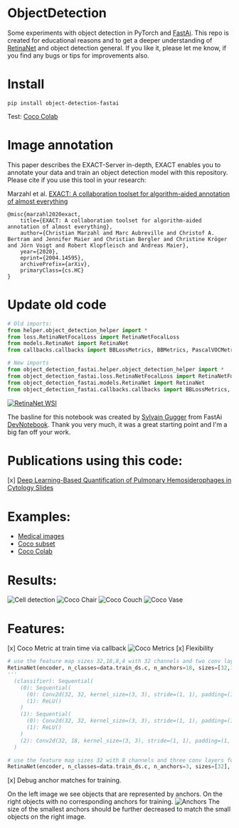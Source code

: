# ObjectDetection
Some experiments with object detection in PyTorch and [FastAi](https://www.fast.ai/).
This repo is created for educational reasons and to get a deeper understanding of [RetinaNet](https://arxiv.org/abs/1708.02002) and object detection general. If you like it, please let me know, if you find any bugs or tips for improvements also. 

# Install

```
pip install object-detection-fastai
```

Test: [Coco Colab](https://colab.research.google.com/drive/1qUEy1w8uYT2PQhan77RIn8NhfE_bMk63)

# Image annotation 

This paper describes the EXACT-Server in-depth, EXACT enables you to annotate your data and train an object detection model with this repository. Please cite if you use this tool in your research:

Marzahl et al. [EXACT: A collaboration toolset for algorithm-aided annotation of almost everything](https://arxiv.org/abs/2004.14595) 

```
@misc{marzahl2020exact,
    title={EXACT: A collaboration toolset for algorithm-aided annotation of almost everything},
    author={Christian Marzahl and Marc Aubreville and Christof A. Bertram and Jennifer Maier and Christian Bergler and Christine Kröger and Jörn Voigt and Robert Klopfleisch and Andreas Maier},
    year={2020},
    eprint={2004.14595},
    archivePrefix={arXiv},
    primaryClass={cs.HC}
}
```


# Update old code

```python
# Old imports:
from helper.object_detection_helper import *
from loss.RetinaNetFocalLoss import RetinaNetFocalLoss
from models.RetinaNet import RetinaNet
from callbacks.callbacks import BBLossMetrics, BBMetrics, PascalVOCMetric

# New imports
from object_detection_fastai.helper.object_detection_helper import *
from object_detection_fastai.loss.RetinaNetFocalLoss import RetinaNetFocalLoss
from object_detection_fastai.models.RetinaNet import RetinaNet
from object_detection_fastai.callbacks.callbacks import BBLossMetrics, BBMetrics, PascalVOCMetric
```


[![RetinaNet WSI](http://img.youtube.com/vi/xCcdVgV1rRA/0.jpg)](https://www.youtube.com/watch?v=xCcdVgV1rRA "RetinaNet WSI")

The basline for this notebook was created by [Sylvain Gugger](https://github.com/sgugger) from FastAi [DevNotebook](https://github.com/fastai/fastai_docs/blob/master/dev_nb/102a_coco.ipynb). Thank you very much, it was a great starting point and I'm a big fan off your work.


# Publications using this code:

[x] [Deep Learning-Based Quantification of Pulmonary Hemosiderophages in Cytology Slides](https://arxiv.org/abs/1908.04767)

# Examples:
- [Medical images](object_detection_fastai/examples/Cells_Retina_Net.ipynb)
- [Coco subset](object_detection_fastai/examples/CocoTiny_Retina_Net.ipynb)
- [Coco Colab](https://colab.research.google.com/drive/1qUEy1w8uYT2PQhan77RIn8NhfE_bMk63)

# Results:

![Cell detection](Images/Cells1.png "Cell detection")
![Coco Chair](Images/Chair.png "Chair")
![Coco Couch](Images/Couch.png "Couch")
![Coco Vase](Images/Vase.png "Vase")

# Features:

[x] Coco Metric at train time via callback 
![Coco Metrics](Images/TrainCocoMetrics.png "Metrics")
[x] Flexibility
```python
# use the feature map sizes 32,18,8,4 with 32 channels and two conv layers for detection and classification
RetinaNet(encoder, n_classes=data.train_ds.c, n_anchors=18, sizes=[32,16,8,4], chs=32, final_bias=-4., n_conv=2)
'''
  (classifier): Sequential(
    (0): Sequential(
      (0): Conv2d(32, 32, kernel_size=(3, 3), stride=(1, 1), padding=(1, 1))
      (1): ReLU()
    )
    (1): Sequential(
      (0): Conv2d(32, 32, kernel_size=(3, 3), stride=(1, 1), padding=(1, 1))
      (1): ReLU()
    )
    (2): Conv2d(32, 18, kernel_size=(3, 3), stride=(1, 1), padding=(1, 1))
  )
```

```python
# use the feature map sizes 32 with 8 channels and three conv layers for detection and classification
RetinaNet(encoder, n_classes=data.train_ds.c, n_anchors=3, sizes=[32], chs=8, final_bias=-4., n_conv=3)
```

[x] Debug anchor matches for training.


On the left image we see objects that are represented by anchors.
On the right objects with no corresponding anchors for training.
![Anchors](Images/anchors.png "anchors")
The size of the smallest anchors should be further decreased to match the small objects on the right image.
